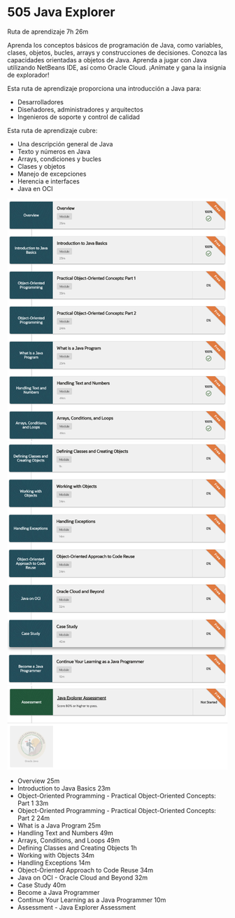 # 505 Java Explorer

Ruta de aprendizaje 7h 26m

Aprenda los conceptos básicos de programación de Java, como variables, clases, objetos, bucles, arrays y construcciones de decisiones. Conozca las capacidades orientadas a objetos de Java. Aprenda a jugar con Java utilizando NetBeans IDE, así como Oracle Cloud. ¡Anímate y gana la insignia de explorador!

Esta ruta de aprendizaje proporciona una introducción a Java para:

* Desarrolladores
* Diseñadores, administradores y arquitectos
* Ingenieros de soporte y control de calidad

Esta ruta de aprendizaje cubre:

* Una descripción general de Java
* Texto y números en Java
* Arrays, condiciones y bucles
* Clases y objetos
* Manejo de excepciones
* Herencia e interfaces
* Java en OCI

![505-01](images/505-01.png)
![505-02](images/505-02.png)
![505-03](images/505-03.png)

* Overview 25m
* Introduction to Java Basics	23m
* Object-Oriented Programming	- Practical Object-Oriented Concepts: Part 1 33m
* Object-Oriented Programming	- Practical Object-Oriented Concepts: Part 2 24m
* What is a Java Program 25m
* Handling Text and Numbers	49m
* Arrays, Conditions, and Loops 49m
* Defining Classes and Creating Objects	1h
* Working with Objects 34m
* Handling Exceptions	14m
* Object-Oriented Approach to Code Reuse 34m
* Java on OCI	- Oracle Cloud and Beyond 32m
* Case Study 40m
* Become a Java Programmer	
* Continue Your Learning as a Java Programmer 10m
* Assessment - Java Explorer Assessment 
